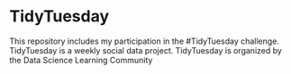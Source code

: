 # TidyTuesday
This repository includes my participation in the #TidyTuesday challenge.
TidyTuesday is a weekly social data project.
TidyTuesday is organized by the Data Science Learning Community

